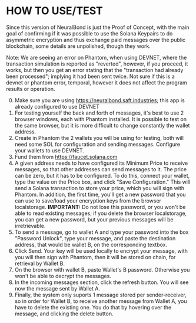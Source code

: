 # HOW TO USE/TEST

Since this version of NeuralBond is just the Proof of Concept, with the main goal of confirming if it was possible to use the Solana Keypairs to do asymmetric encryption and thus exchange paid messages over the public blockchain, some details are unpolished, though they work.

Note: We are seeing an error on Phantom, when using DEVNET, where the transaction simulation is reported as "reverted", however, if you proceed, it works, but then you get an error stating that the "transaction had already been processed"; implying it had been sent twice. Not sure if this is a devnet or phantom error, temporal, however it does not affect the program results or operation.

0. Make sure you are using https://neuralbond.saft.industries; this app is already configured to use DEVNET
1. For testing yourself the back and forth of messages, it's best to use 2 browser windows, each with Phantom installed. It is possible to test on the same browser, but it is more difficult to change constantly the wallet address.
2. Create in Phantom the 2 wallets you will be using for testing, both will need some SOL for configuration and sending messages. Configure your wallets to use DEVNET. 
3. Fund them from https://faucet.solana.com
4. A given address needs to have configured its Minimum Price to receive messages, so that other addresses can send messages to it. The price can be zero, but it has to be configured. To do this, connect your wallet, type the value on the Price box, and click "Save Configuration." This will send a Solana transaction to store your price, which you will sign with Phantom. In addition, the first time, you'll get a new password that you can use to save/load your encryption keys from the browser localstorage. **IMPORTANT:** Do not lose this password, or you won't be able to read existing messages; if you delete the browser localstorage, you can get a new password, but your previous messages will be irretrievable. 
5. To send a message, go to wallet A and type your password into the box "Password Unlock", type your message, and paste the destination address, that would be wallet B, on the corresponding textbox.
6. Click Send. Your key will be used locally to encrypt your message, with you will then sign with Phantom, then it will be stored on chain, for retrieval by Wallet B. 
7. On the browser with wallet B, paste Wallet's B password. Otherwise you won't be able to decrypt the messages.
8. In the incoming messages section, click the refresh button. You will see now the message sent by Wallet A.
9. Finally, the system only suports 1 message stored per sender-receiver, so in order for Wallet B, to receive another message from Wallet A, you have to delete the existing one. You do that by hovering over the message, and clicking the delete button.



